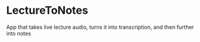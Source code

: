# LectureToNotes
App that takes live lecture audio, turns it into transcription, and then further into notes
